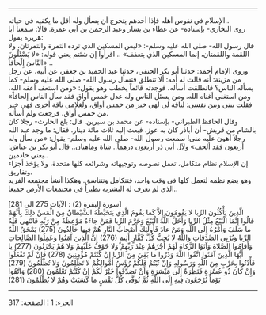 ------------------------------------------------------------------------

الإسلام في نفوس أهله فإذا أحدهم يتحرج أن يسأل وله أقل ما يكفيه في
حياته..  
روى البخاري- بإسناده- عن عطاء بن يسار وعبد الرحمن بن أبي عمرة. قالا:
سمعنا أبا هريرة يقول:  
قال رسول الله- صلى الله عليه وسلم-: «ليس المسكين الذي ترده التمرة
والتمرتان، ولا اللقمة واللقمتان، إنما المسكين الذي يتعفف» .. اقرأوا إن
شئتم يعني قوله: «لا يَسْئَلُونَ النَّاسَ إِلْحافاً» ..  
وروى الإمام أحمد: حدثنا أبو بكر الحنفي، حدثنا عبد الحميد بن جعفر، عن
أبيه، عن رجل من مزينة: أنه قالت له أمه: ألا تنطلق فتسأل رسول الله- صلى
الله عليه وسلم- كما يسأله الناس؟ فانطلقت أسأله، فوجدته قائماً يخطب وهو
يقول: «ومن استعف أعفه الله، ومن استغنى أغناه الله. ومن يسئل الناس وله
عدل خمس أواق فقد سأل الناس إلحافاً» فقلت بيني وبين نفسي: لناقة لي لهي خير
من خمس أواق، ولغلامي ناقة أخرى فهي خير من خمس أواق، فرجعت ولم أسأله.  
وقال الحافظ الطبراني- بإسناده- عن محمد بن سيرين. قال: بلغ الحارث- رجلا
كان بالشام من قريش- أن أباذر كان به عوز، فبعث إليه ثلاث مائة دينار.
فقال: ما وجد عبد الله رجلاً أهون عليه مني! سمعت رسول الله- صلى الله عليه
وسلم- يقول: «من سأل وله أربعون فقد ألحف» ولآل أبي ذر أربعون درهماً.. شاة
وماهنان.. قال أبو بكر بن عياش: يعني خادمين..  
إن الإسلام نظام متكامل، تعمل نصوصه وتوجيهاته وشرائعه كلها متحدة، ولا
يؤخذ أجزاء وتفاريق.  
وهو يضع نظمه لتعمل كلها في وقت واحد، فتتكامل وتتناسق. وهكذا أنشأ مجتمعه
الفريد الذي لم تعرف له البشرية نظيراً في مجتمعات الأرض جميعا..  
  
\[سورة البقرة (2) : الآيات 275 الى 281\]  
الَّذِينَ يَأْكُلُونَ الرِّبا لا يَقُومُونَ إِلاَّ كَما يَقُومُ الَّذِي يَتَخَبَّطُهُ الشَّيْطانُ مِنَ الْمَسِّ
ذلِكَ بِأَنَّهُمْ قالُوا إِنَّمَا الْبَيْعُ مِثْلُ الرِّبا وَأَحَلَّ اللَّهُ الْبَيْعَ وَحَرَّمَ الرِّبا فَمَنْ جاءَهُ
مَوْعِظَةٌ مِنْ رَبِّهِ فَانْتَهى فَلَهُ ما سَلَفَ وَأَمْرُهُ إِلَى اللَّهِ وَمَنْ عادَ فَأُولئِكَ أَصْحابُ النَّارِ
هُمْ فِيها خالِدُونَ (275) يَمْحَقُ اللَّهُ الرِّبا وَيُرْبِي الصَّدَقاتِ وَاللَّهُ لا يُحِبُّ كُلَّ كَفَّارٍ
أَثِيمٍ (276) إِنَّ الَّذِينَ آمَنُوا وَعَمِلُوا الصَّالِحاتِ وَأَقامُوا الصَّلاةَ وَآتَوُا الزَّكاةَ
لَهُمْ أَجْرُهُمْ عِنْدَ رَبِّهِمْ وَلا خَوْفٌ عَلَيْهِمْ وَلا هُمْ يَحْزَنُونَ (277) يا أَيُّهَا الَّذِينَ آمَنُوا
اتَّقُوا اللَّهَ وَذَرُوا ما بَقِيَ مِنَ الرِّبا إِنْ كُنْتُمْ مُؤْمِنِينَ (278) فَإِنْ لَمْ تَفْعَلُوا
فَأْذَنُوا بِحَرْبٍ مِنَ اللَّهِ وَرَسُولِهِ وَإِنْ تُبْتُمْ فَلَكُمْ رُؤُسُ أَمْوالِكُمْ لا تَظْلِمُونَ وَلا
تُظْلَمُونَ (279)  
وَإِنْ كانَ ذُو عُسْرَةٍ فَنَظِرَةٌ إِلى مَيْسَرَةٍ وَأَنْ تَصَدَّقُوا خَيْرٌ لَكُمْ إِنْ كُنْتُمْ تَعْلَمُونَ (280)
وَاتَّقُوا يَوْماً تُرْجَعُونَ فِيهِ إِلَى اللَّهِ ثُمَّ تُوَفَّى كُلُّ نَفْسٍ ما كَسَبَتْ وَهُمْ لا يُظْلَمُونَ
(281)

------------------------------------------------------------------------

الجزء: 1 ¦ الصفحة: 317
